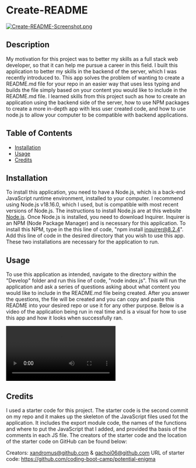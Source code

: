 # Create-README

[![Create-README-Screenshot.png](https://i.postimg.cc/d15QjS1h/Create-README-Screenshot.png)](https://postimg.cc/KkgyZftb)

## Description
My motivation for this project was to better my skills as a full stack web developer, so that it can help me pursue a career in this field. I built this application to better my skills in the backend of the server, which I was recently introduced to. This app solves the problem of wanting to create a README.md file for your repo in an easier way that uses less typing and builds the file simply based on your content you would like to include in the README.md file. I learned skills from this project such as how to create an application using the backend side of the server, how to use NPM packages to create a more in-depth app with less user created code, and how to use node.js to allow your computer to be compatible with backend applications.

## Table of Contents
- [Installation](#installation)
- [Usage](#usage)
- [Credits](#credits)

## Installation
To install this application, you need to have a Node.js, which is a back-end JavaScript runtime environment, installed to your computer. I recommend using Node.js v18.16.0, which I used, but is compatible with most recent versions of Node.js. The instructions to install Node.js are at this website [Node.js](https://nodejs.org). Once Node.js is installed, you need to download Inquirer. Inquirer is an NPM (Node Package Manager) and is necessary for this application. To install this NPM, type in the this line of code, "npm install inquirer@8.2.4". Add this line of code in the desired directory that you wish to use this app. These two installations are necessary for the application to run.

## Usage
To use this application as intended, navigate to the directory within the "Develop" folder and run this line of code, "node index.js". This will run the application and ask a series of questions asking about what content you would like to include in the README.md file being created. After you answer the questions, the file will be created and you can copy and paste this README into your desired repo or use it for any other purpose. Below is a video of the application being run in real time and is a visual for how to use this app and how it looks when successfully ran.

![Screen recording of the application in action](./Develop/Videos/Create-readmeMD-Screen-Recording.mov)

## Credits
I used a starter code for this project. The starter code is the second commit on my repo and it makes up the skeleton of the JavaScript files used fot the application. It includes the export module code, the names of the functions and where to put the JavaScript that I added, and provided tha basis of the comments in each JS file. The creators of the starter code and the location of the starter code on GitHub can be found below:

Creators: xandromus@github.com & gachoi06@github.com
URL of starter code: https://github.com/coding-boot-camp/potential-enigma